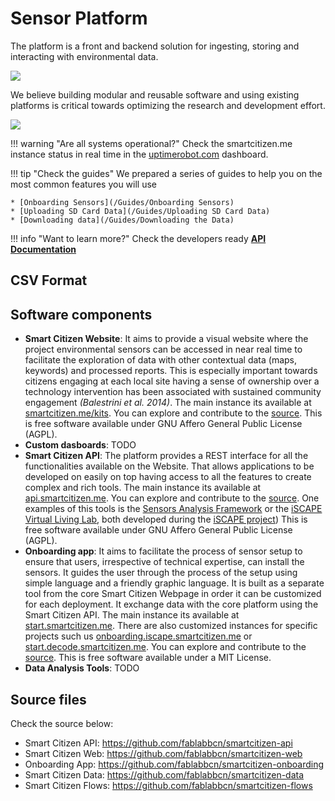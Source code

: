 <!-- TODO Fix -->

# Sensor Platform

The platform is a front and backend solution for ingesting, storing and interacting with environmental data.

![](https://i.imgur.com/qiDKL0r.jpg)

We believe building modular and reusable software and using existing platforms is critical towards optimizing the research and development effort.

![](https://i.imgur.com/loUgFJv.png)

!!! warning "Are all systems operational?"
	Check the smartcitizen.me instance status in real time in the [uptimerobot.com](https://stats.uptimerobot.com/9Mr4TLWo) dashboard.

!!! tip "Check the guides"
	We prepared a series of guides to help you on the most common features you will use

	* [Onboarding Sensors](/Guides/Onboarding Sensors)
	* [Uploading SD Card Data](/Guides/Uploading SD Card Data)
	* [Downloading data](/Guides/Downloading the Data)

!!! info "Want to learn more?"
	Check the developers ready [**API Documentation**](https://developer.smartcitizen.me/)

<!-- TODO  -->

## CSV Format

## Software components

* **Smart Citizen Website**: It aims to provide a visual website where the project environmental sensors can be accessed in near real time to facilitate the exploration of data with other contextual data (maps, keywords) and processed reports. This is especially important towards citizens engaging at each local site having a sense of ownership over a technology intervention has been associated with sustained community engagement _(Balestrini et al. 2014)_. The main instance its available at [smartcitizen.me/kits](https://smartcitizen.me/kits). You can explore and contribute to the [source](https://github.com/fablabbcn/smartcitizen-web). This is free software available under GNU Affero General Public License (AGPL).
* **Custom dasboards**: TODO
* **Smart Citizen API**: The platform provides a REST interface for all the functionalities available on the Website. That allows applications to be developed on easily on top having access to all the features to create complex and rich tools. The main instance its available at [api.smartcitizen.me](https://api.smartcitizen.me/). You can explore and contribute to the [source](https://github.com/fablabbcn/smartcitizen-api). One examples of this tools is the [Sensors Analysis Framework](https://github.com/fablabbcn/smartcitizen-iscape-data) or the [iSCAPE Virtual Living Lab](http://https://livinglabs.iscapeproject.eu), both developed during the [iSCAPE project](https://www.iscapeproject.eu/)) This is free software available under GNU Affero General Public License (AGPL).
* **Onboarding app**: It aims to facilitate the process of sensor setup to ensure that users, irrespective of technical expertise, can install the sensors. It guides the user through the process of the setup using simple language and a friendly graphic language. It is built as a separate tool from the core Smart Citizen Webpage in order it can be customized for each deployment. It exchange data with the core platform using the Smart Citizen API. The main instance its available at [start.smartcitizen.me](https://start.smartcitizen.me). There are also customized instances for specific projects such us [onboarding.iscape.smartcitizen.me](https://onboarding.iscape.smartcitizen.me) or [start.decode.smartcitizen.me](https://start.decode.smartcitizen.me). You can explore and contribute to the [source](https://github.com/fablabbcn/smartcitizen-onboarding-app-start). This is free software available under a MIT License.
* **Data Analysis Tools**: TODO

## Source files

Check the source below:

* Smart Citizen API: https://github.com/fablabbcn/smartcitizen-api
* Smart Citizen Web: https://github.com/fablabbcn/smartcitizen-web
* Onboarding App: https://github.com/fablabbcn/smartcitizen-onboarding
* Smart Citizen Data: https://github.com/fablabbcn/smartcitizen-data
* Smart Citizen Flows: https://github.com/fablabbcn/smartcitizen-flows